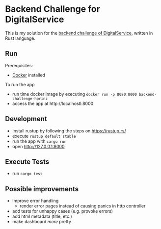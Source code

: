 # Backend Challenge for DigitalService

This is my solution for the [backend challenge of DigitalService](https://github.com/digitalservicebund/backend-challenge), written in Rust language.

## Run

Prerequisites:

- [Docker](https://www.docker.com/products/docker-desktop/) installed

To run the app

- run time docker image by executing `docker run -p 8080:8000 backend-challenge-hprinz`
- access the app at http://localhostl:8000

## Development

- Install rustup by following the steps on https://rustup.rs/
- execute `rustup default stable` 
- run the app with `cargo run`
- open http://127.0.0.1:8000

## Execute Tests

- run `cargo test`

## Possible improvements

- improve error handling
    - render error pages instead of causing panics in http controller
- add tests for unhappy cases (e.g. provoke errors)
- add html metadata (title, etc.)
- make dashboard _more_ pretty